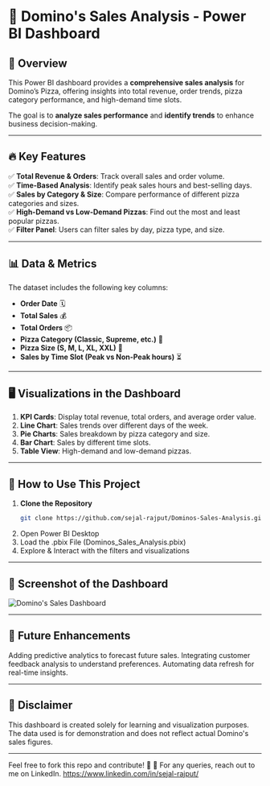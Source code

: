 # 🍕 Domino's Sales Analysis - Power BI Dashboard

## 📌 Overview
This Power BI dashboard provides a **comprehensive sales analysis** for Domino’s Pizza, offering insights into total revenue, order trends, pizza category performance, and high-demand time slots. 

The goal is to **analyze sales performance** and **identify trends** to enhance business decision-making.

---

## 🔥 Key Features
✅ **Total Revenue & Orders**: Track overall sales and order volume.  
✅ **Time-Based Analysis**: Identify peak sales hours and best-selling days.  
✅ **Sales by Category & Size**: Compare performance of different pizza categories and sizes.  
✅ **High-Demand vs Low-Demand Pizzas**: Find out the most and least popular pizzas.  
✅ **Filter Panel**: Users can filter sales by day, pizza type, and size.

---

## 📊 Data & Metrics
The dataset includes the following key columns:

- **Order Date** 🗓️  
- **Total Sales** 💰  
- **Total Orders** 📦  
- **Pizza Category (Classic, Supreme, etc.)** 🍕  
- **Pizza Size (S, M, L, XL, XXL)** 📏  
- **Sales by Time Slot (Peak vs Non-Peak hours)** ⏳  

---

## 🖥️ Visualizations in the Dashboard
1. **KPI Cards**: Display total revenue, total orders, and average order value.  
2. **Line Chart**: Sales trends over different days of the week.  
3. **Pie Charts**: Sales breakdown by pizza category and size.  
4. **Bar Chart**: Sales by different time slots.  
5. **Table View**: High-demand and low-demand pizzas.  

---

## 📂 How to Use This Project
1. **Clone the Repository**  
   ```sh
   git clone https://github.com/sejal-rajput/Dominos-Sales-Analysis.git
2. Open Power BI Desktop
3. Load the .pbix File (Dominos_Sales_Analysis.pbix)
4. Explore & Interact with the filters and visualizations

---

## 📸 Screenshot of the Dashboard
![Domino's Sales Dashboard](dominos_dashboard.png)

---

## 🚀 Future Enhancements
Adding predictive analytics to forecast future sales.
Integrating customer feedback analysis to understand preferences.
Automating data refresh for real-time insights.

---

## 📢 Disclaimer
This dashboard is created solely for learning and visualization purposes. The data used is for demonstration and does not reflect actual Domino's sales figures.

---

Feel free to fork this repo and contribute! 🚀
💬 For any queries, reach out to me on LinkedIn.
https://www.linkedin.com/in/sejal-rajput/
